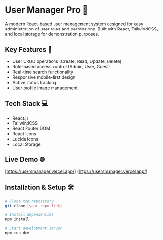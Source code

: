 # User Manager Pro 👥

A modern React-based user management system designed for easy administration of user roles and permissions. Built with React, TailwindCSS, and local storage for demonstration purposes.

## Key Features 🚀

- User CRUD operations (Create, Read, Update, Delete)
- Role-based access control (Admin, User, Guest)
- Real-time search functionality
- Responsive mobile-first design
- Active status tracking
- User profile image management

## Tech Stack 💻

- React.js
- TailwindCSS
- React Router DOM
- React Icons
- Lucide Icons
- Local Storage

## Live Demo 🌐

[https://usersmanager.vercel.app/] (https://usersmanager.vercel.app/)

## Installation & Setup 🛠️

```bash
# Clone the repository
git clone [your-repo-link]

# Install dependencies
npm install

# Start development server
npm run dev
```

